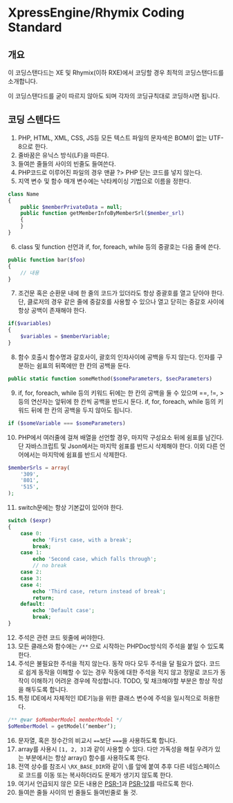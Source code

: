 # XpressEngine/Rhymix Coding Standard

## 개요
이 코딩스탠다드는 XE 및 Rhymix(이하 RXE)에서 코딩할 경우 최적의 코딩스탠다드를 소개합니다.

이 코딩스탠다드를 굳이 따르지 않아도 되며 각자의 코딩규칙대로 코딩하시면 됩니다.

## 코딩 스텐다드
1. PHP, HTML, XML, CSS, JS등 모든 텍스트 파일의 문자색은 BOM이 없는 UTF-8으로 한다.
2. 줄바꿈은 유닉스 방식(LF)을 따른다.
3. 들여쓴 줄들의 사이의 빈줄도 들여쓴다.
4. PHP코드로 이루어진 파일의 경우 맨끝 ?> PHP 닫는 코드를 넣지 않는다.
5. 지역 변수 및 함수 매개 변수에는 낙타케이싱 기법으로 이름을 정한다.
```php
class Name
{
	public $memberPrivateData = null;
	public function getMemberInfoByMemberSrl($member_srl)
	{
	}
}
```
6. class 및 function 선언과 if, for, foreach, while 등의 중괄호는 다음 줄에 쓴다.
```php
public function bar($foo)
{
	// 내용
}
```
7. 조건문 혹은 순환문 내에 한 줄의 코드가 있더라도 항상 중괄호를 열고 닫아야 한다. 단, 클로저의 경우 같은 줄에 중갈호를 사용할 수 있으나 열고 닫히는 중갈호 사이에 항상 공백이 존재해야 한다.
```php
if($variables)
{
	$variables = $memberVariable;
}
```
8. 함수 호출시 함수명과 갈호사이, 괄호의 인자사이에 공백을 두지 않는다. 인자를 구분하는 쉼표의 뒤쪽에만 한 칸의 공백을 둔다.
```php
public static function someMethod($someParameters, $secParameters)
```
9. if, for, foreach, while 등의 키워드 뒤에는 한 칸의 공백을 둘 수 있으며 ==, !=, > 등의 연산자는 앞뒤에 한 칸씩 공백을 반드시 둔다. if, for, foreach, while 등의 키워드 뒤에 한 칸의 공백을 두지 않아도 됩니다.
```php
if ($someVariable === $someParameters)
```
10. PHP에서 여러줄에 걸쳐 배열을 선언할 경우, 마지막 구성요소 뒤에 쉼표를 남긴다. 단 자바스크립트 및 Json에서는 마지막 쉼표를 반드시 삭제해야 한다. 이외 다른 언어에서는 마지막에 쉼표를 반드시 삭제한다.
```php
$memberSrls = array(
	'309',
	'801',
	'515',
);
```
11. switch문에는 항상 기본값이 있어야 한다.
```php
switch ($expr)
{
	case 0:
		echo 'First case, with a break';
		break;
	case 1:
		echo 'Second case, which falls through';
		// no break
	case 2:
	case 3:
	case 4:
		echo 'Third case, return instead of break';
		return;
	default:
		echo 'Default case';
		break;
}
```
12. 주석은 관련 코드 윗줄에 써야한다.
13. 모든 클래스와 함수에는 `/**` 으로 시작하는 PHPDoc방식의 주석을 붙일 수 있도록 한다.
14. 주석은 불필요한 주석을 적지 않는다. 동작 마다 모두 주석을 달 필요가 없다. 코드로 쉽게 동작을 이해할 수 있는 경우 작동에 대한 주석을 적지 않고 정말로 코드가 동작이 이해하기 어려운 경우에 작성합니다. TODO, 및 채크해야할 부분은 항상 작성을 해두도록 합니다.
15. 특정 IDE에서 자체적인 IDE기능을 위한 클래스 변수에 주석을 일시적으로 허용한다.
```php
/** @var $oMemberModel memberModel */
$oMemberModel = getModel(‘member’);
```
16. 문자열, 혹은 정수간의 비교시 `==`보단 `===`을 사용하도록 합니다.
17. array를 사용시 `[1, 2, 3]`과 같이 사용할 수 있다. 다만 가독성을 해칠 우려가 있는 부분에서는 항상 array() 함수를 사용하도록 한다.
18. 전역 상수를 참조시 `\RX_BASE_DIR`와 같이 `\`를 앞에 붙여 추후 다른 네임스페이스로 코드를 이동 또는 복사하더라도 문제가 생기지 않도록 한다.
19. 여기서 언급되지 않은 모든 내용은 [PSR-1](https://www.php-fig.org/psr/psr-1/)과 [PSR-12](https://www.php-fig.org/psr/psr-12/)를 따르도록 한다.
20. 들여쓴 줄들 사이의 빈 줄들도 들여빈줄로 둘 것.